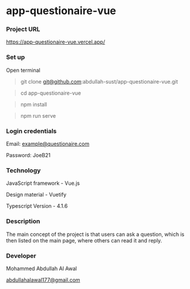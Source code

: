 # app-questionaire-vue

### Project URL

https://app-questionaire-vue.vercel.app/

### Set up

Open terminal

> git clone git@github.com:abdullah-sust/app-questionaire-vue.git

> cd app-questionaire-vue

> npm install

> npm run serve

### Login credentials

Email: example@questionaire.com

Password: JoeB21

### Technology 

JavaScript framework - Vue.js 

Design material - Vuetify

Typescript Version - 4.1.6

### Description

The main concept of the project is that users can ask a question, which is then listed on the main page, where others can read it and reply.

### Developer

Mohammed Abdullah Al Awal

abdullahalawal177@gmail.com

